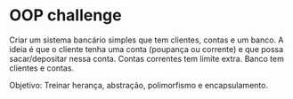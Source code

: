 # OOP challenge

Criar um sistema bancário simples que tem clientes, contas e um banco. A ideia é que o cliente tenha uma conta (poupança ou corrente) e que possa sacar/depositar nessa conta.
Contas correntes tem limite extra. Banco tem clientes e contas.

Objetivo: Treinar herança, abstração, polimorfismo e encapsulamento.
